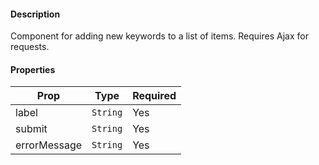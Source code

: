 #### Description

Component for adding new keywords to a list of items. Requires Ajax for requests.

#### Properties

| Prop         | Type      | Required |
| ------------ | --------- | -------- |
| label        | `String`  | Yes      |
| submit       | `String`  | Yes      |
| errorMessage | `String`  | Yes      |
